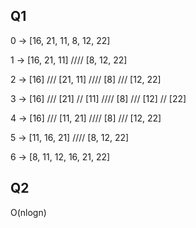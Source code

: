 ## Q1

0 -> [16, 21, 11, 8, 12, 22]

1 -> [16, 21, 11] //// [8, 12, 22]

2 -> [16] /// [21, 11] //// [8] /// [12, 22]

3 -> [16] /// [21] // [11] //// [8] /// [12] // [22]

4 -> [16] /// [11, 21] //// [8] /// [12, 22]

5 -> [11, 16, 21] //// [8, 12, 22]

6 -> [8, 11, 12, 16, 21, 22]

## Q2

O(nlogn)